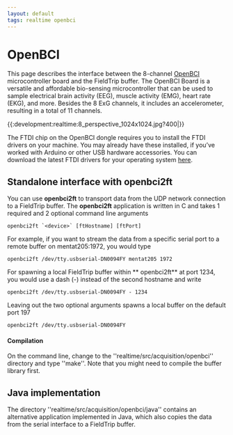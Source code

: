 ```yaml
---
layout: default
tags: realtime openbci
---
```



# OpenBCI

This page describes the interface between the 8-channel [OpenBCI](http://www.openbci.com) microcontroller board and the FieldTrip buffer. The OpenBCI Board is a versatile and affordable bio-sensing microcontroller that can be used to sample electrical brain activity (EEG), muscle activity (EMG), heart rate (EKG), and more. Besides the 8 ExG channels, it includes an accelerometer, resulting in a total of 11 channels.

{{:development:realtime:8_perspective_1024x1024.jpg?400|}}

The FTDI chip on the OpenBCI dongle requires you to install the FTDI drivers on your machine. You may already have these installed, if you’ve worked with Arduino or other USB hardware accessories. You can download the latest FTDI drivers for your operating system [here](http://www.ftdichip.com/Drivers/VCP.htm).
## Standalone interface with openbci2ft

You can use **openbci2ft** to transport data from the UDP network connection to a FieldTrip buffer. The **openbci2ft** application is written in C and takes 1 required and 2 optional command line arguments

    openbci2ft `<device>` [ftHostname] [ftPort]

For example, if you want to stream the data from a specific serial port to a remote buffer on mentat205:1972, you would type

    openbci2ft /dev/tty.usbserial-DN0094FY mentat205 1972
    
For spawning a local FieldTrip buffer within ** openbci2ft** at port 1234, you would use a dash (-) instead of the second hostname and write

    openbci2ft /dev/tty.usbserial-DN0094FY - 1234
    
Leaving out the two optional arguments spawns a local buffer on the default port 197

    openbci2ft /dev/tty.usbserial-DN0094FY

#### Compilation

On the command line, change to the ''realtime/src/acquisition/openbci'' directory and type ''make''. Note that you might need to compile the buffer library first.

## Java implementation

The directory ''realtime/src/acquisition/openbci/java'' contains an alternative application implemented in Java, which also copies the data from the serial interface to a FieldTrip buffer.
